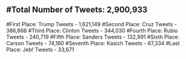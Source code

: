 #Total Number of Tweets: 2,900,933 
---
#First Place: Trump Tweets - 1,621,149
#Second Place: Cruz Tweets - 386,866
#Third Place: Clinton Tweets - 344,030
#Fourth Place: Rubio Tweets - 240,719
#Fifth Place: Sanders Tweets - 132,991
#Sixth Place: Carson Tweets - 74,180
#Seventh Place: Kasich Tweets - 67,334
#Last Place: Jeb! Tweets - 33,671
